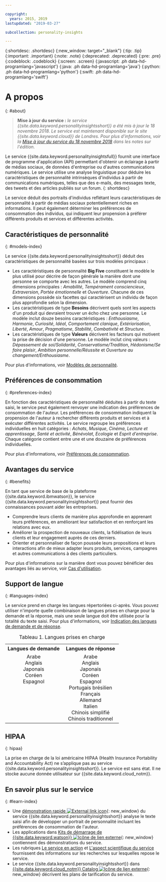 ```yaml
---

copyright:
  years: 2015, 2019
lastupdated: "2019-03-27"

subcollection: personality-insights

---
```


{:shortdesc: .shortdesc}
{:new_window: target="_blank"}
{:tip: .tip}
{:important: .important}
{:note: .note}
{:deprecated: .deprecated}
{:pre: .pre}
{:codeblock: .codeblock}
{:screen: .screen}
{:javascript: .ph data-hd-programlang='javascript'}
{:java: .ph data-hd-programlang='java'}
{:python: .ph data-hd-programlang='python'}
{:swift: .ph data-hd-programlang='swift'}

# A propos
{: #about}

> **Mise à jour du service :** *le service {{site.data.keyword.personalityinsightsshort}} a été mis à jour le 18 novembre 2018. Le service est maintenant disponible sur le site {{site.data.keyword.cloud}} de Londres. Pour plus d'informations, voir la [Mise à jour du service du 18 novembre 2018](/docs/services/personality-insights?topic=personality-insights-release-notes#November2018b) dans les notes sur l'édition.*

Le service {{site.data.keyword.personalityinsightsfull}} fournit une interface de programme d'application (API) permettant d'obtenir un éclairage à partir de médias sociaux, de données d'entreprise ou d'autres communications numériques. Le service utilise une analyse linguistique pour déduire les caractéristiques de personnalité intrinsèques d'individus à partir de communications numériques, telles que des e-mails, des messages texte, des tweets et des articles publiés sur un forum.
{: shortdesc}

Le service déduit des portraits d'individus reflétant leurs
caractéristiques de personnalité à partir de médias sociaux potentiellement
riches en informations. Il peut également déterminer les préférences de consommation des individus, qui indiquent leur propension à préférer différents produits et services et différentes activités.

## Caractéristiques de personnalité
{: #models-index}

Le service {{site.data.keyword.personalityinsightsshort}} déduit des caractéristiques de personnalité basées sur trois modèles principaux :

-   Les caractéristiques de personnalité **Big Five** constituent
le modèle le plus utilisé pour décrire de façon générale la manière dont une
personne se comporte avec les autres. Le modèle comprend cinq dimensions principales : *Amabilité*, *Tempérament consciencieux*, *Extraversion*, *Portée émotionnelle* et *Ouverture*. Chacune de ces dimensions possède six facettes qui
caractérisent un individu de façon plus approfondie selon la dimension.
-   Les caractéristiques de type **Besoins** décrivent quels sont
les aspects d'un
produit qui devraient trouver un écho chez une personne. Le modèle inclut douze besoins caractéristiques : *Enthousiasme*, *Harmonie*, *Curiosité*, *Idéal*, *Comportement clanique*, *Extériorisation*, *Liberté*, *Amour*, *Pragmatisme*, *Stabilité*, *Combativité* et *Structure*.
-   Les caractéristiques de type **Valeurs** décrivent les facteurs qui motivent la prise de décision d'une personne. Le modèle inclut cinq valeurs : *Dépassement de soi/Solidarité*, *Conservatisme/Tradition*, *Hédonisme/Se faire plaisir*, *Ambition personnelle/Réussite* et *Ouverture au changement/Enthousiasme*.

Pour plus d'informations, voir [Modèles de personnalité](/docs/services/personality-insights?topic=personality-insights-models).

## Préférences de consommation
{: #preferences-index}

En fonction des caractéristiques de personnalité déduites à partir du texte saisi, le service peut également renvoyer une indication des préférences de consommation de l'auteur. Les préférences de consommation indiquent la propension de l'auteur à rechercher différents produits et services et à exécuter différentes activités. Le service regroupe les préférences individuelles en huit catégories : *Achats*, *Musique*, *Cinéma*, *Lecture et apprentissage*, *Santé et activité*, *Bénévolat*, *Ecologie* et *Esprit d'entreprise*. Chaque catégorie contient entre une et une douzaine de préférences individuelles.

Pour plus d'informations, voir [Préférences de consommation](/docs/services/personality-insights?topic=personality-insights-preferences).

## Avantages du service
{: #benefits}

En tant que service de base de la plateforme {{site.data.keyword.ibmwatson}}, le service {{site.data.keyword.personalityinsightsshort}} peut fournir des connaissances pouvant aider les entreprises.

-   Comprendre leurs clients de manière plus approfondie en apprenant leurs préférences, en améliorant leur satisfaction et en renforçant les relations avec eux.
-   Améliorer la prospection de nouveaux clients, la fidélisation de leurs clients et leur engagement auprès de ces derniers.
-   Orienter et personnaliser de façon poussée leurs propositions et leurs interactions
afin de
mieux adapter leurs produits, services, campagnes et autres communications à des clients particuliers.

Pour plus d'informations sur la manière dont vous pouvez bénéficier des avantages liés au service, voir [Cas d'utilisation](/docs/services/personality-insights?topic=personality-insights-usecases).

## Support de langue
{: #languages-index}

Le service prend en charge les langues répertoriées ci-après. Vous pouvez utiliser n'importe quelle combinaison de langues prises en charge pour la demande et la réponse, mais une seule langue doit être utilisée pour la totalité du texte saisi. Pour plus d'informations, voir [Indication des langues de demande et de réponse](/docs/services/personality-insights?topic=personality-insights-input#languages-input).

<table style="width:75%">
  <caption>Tableau 1. Langues prises en charge</caption>
  <tr>
    <th style="width:50%; text-align:center">
      Langues de demande
    </th>
    <th style="width:50%; text-align:center">
      Langues de réponse
    </th>
  </tr>
  <tr>
    <td style="text-align:center; vertical-align:top">
      Arabe<br/>
      Anglais<br/>
      Japonais<br/>
      Coréen<br/>
      Espagnol
    </td>
    <td style="text-align:center; vertical-align:top">
      Arabe<br/>
      Anglais<br/>
      Japonais<br/>
      Coréen<br/>
      Espagnol<br/>
      Portugais brésilien<br/>
      Français<br/>
      Allemand<br/>
      Italien<br/>
      Chinois simplifié<br/>
      Chinois traditionnel
    </td>
  </tr>
</table>

## HIPAA
{: hipaa}

La prise en charge de la loi américaine HIPAA (Health Insurance Portability and Accountability Act) ne s’applique pas au service {{site.data.keyword.personalityinsightsshort}}. Le service est sans état. Il ne stocke aucune donnée utilisateur sur {{site.data.keyword.cloud_notm}}. 

## En savoir plus sur le service
{: #learn-index}

-   Une [démonstration rapide ![External link icon](../../icons/launch-glyph.svg "Icône de lien externe")](https://personality-insights-demo.ng.bluemix.net/){: new_window} du service {{site.data.keyword.personalityinsightsshort}} analyse le texte saisi afin de développer un portrait de personnalité incluant les préférences de consommation de l'auteur. 
-   Les applications dans [Kits de démarrage de {{site.data.keyword.watson}} ![Icône de lien externe](../../icons/launch-glyph.svg "Icône de lien externe")](http://www.ibm.com/watson/developercloud/starter-kits.html){: new_window} contiennent des démonstrations du service. 
-   Les rubriques [Le service en action](/docs/services/personality-insights?topic=personality-insights-applied) et [L'aspect scientifique du service](/docs/services/personality-insights?topic=personality-insights-science) fournissent des informations sur les recherches sur lesquelles repose le service.
-   Le service {{site.data.keyword.personalityinsightsshort}} dans [{{site.data.keyword.cloud_notm}} Catalog ![Icône de lien externe](../../icons/launch-glyph.svg "Icône de lien externe")](https://{DomainName}/catalog/services/personality-insights/){: new_window} décrivent les plans de tarification du service.
